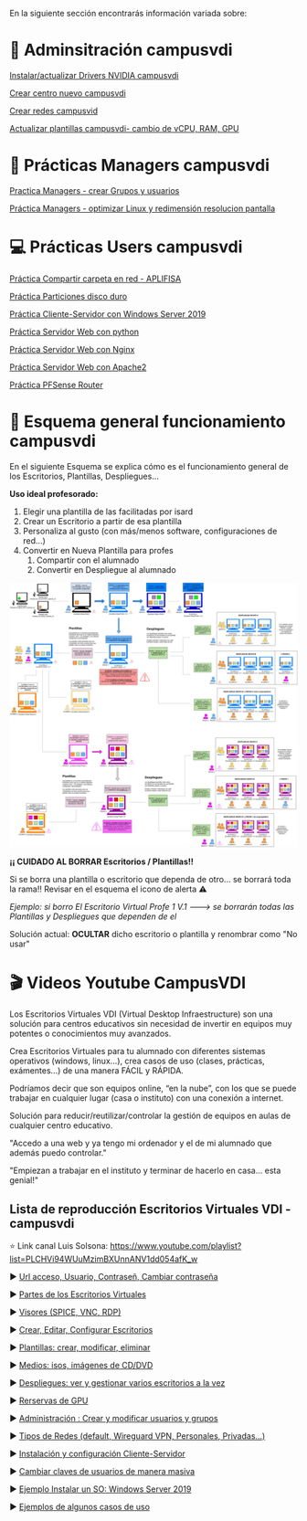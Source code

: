 En la siguiente sección encontrarás información variada sobre:

# :closed_lock_with_key: Adminsitración campusvdi

[Instalar/actualizar Drivers NVIDIA campusvdi](https://github.com/mistik777/Escritorios-Virtuales-campusVDI/blob/main/Instalar-actualizar-Drivers-NVIDIA-campusvdi/Instalar%20Actualizar%20DRIVERS%20NVIDIA%20campusvdi.md)

[Crear centro nuevo campusvdi](https://github.com/mistik777/Escritorios-Virtuales-campusVDI/blob/main/Crear-centro-nuevo-campusvdi/CREAR%20Centros%20nuevos%20en%20campusvdi.md)

[Crear redes campusvid](https://github.com/mistik777/Escritorios-Virtuales-campusVDI/blob/main/Crear-redes-campusvid/CREAR%20REDES%20en%20campusvdi.md)

[Actualizar plantillas campusvdi- cambio de vCPU, RAM, GPU](https://github.com/mistik777/Escritorios-Virtuales-campusVDI/blob/main/Actualizar-plantillas-CPU-RAM-GPU/Actualizar%20plantillas%20-%20cambio%20de%20vCPU%2C%20RAM%20y%20GPU.md)

# :floppy_disk: Prácticas Managers campusvdi

[Practica Managers - crear Grupos y usuarios](https://github.com/mistik777/Escritorios-Virtuales-campusVDI/blob/main/Practica-Managers-Crear-grupos-usuarios/Practica%20Manager%20Crear%20Grupos%20y%20Usuarios.md)

[Práctica Managers - optimizar Linux y redimensión resolucion pantalla](https://github.com/mistik777/Escritorios-Virtuales-campusVDI/blob/main/Optimizar-linux-pantalla-redimiension/Optimizar%20Distribuciones%20Linux%20en%20Escritorios%20VDI%20%2Bredimension%20pantalla%20completa.md)

# :computer: Prácticas Users campusvdi

[Práctica Compartir carpeta en red - APLIFISA](https://github.com/mistik777/Escritorios-Virtuales-campusVDI/blob/main/Practica-APLIFISA-compartir-carpeta-en-red/Carpeta%20compartida%20en%20red%20%2B%20APLIFISA%20-%20Windows%20181ae56fed2e8070b069cd950d96e5c0.md)

[Práctica Particiones disco duro](https://github.com/mistik777/Escritorios-Virtuales-campusVDI/blob/main/Practica-particiones-disco-duro/Pra%CC%81ctica%20particiones%20con%20GParted.md)

[Práctica Cliente-Servidor con Windows Server 2019](https://github.com/mistik777/Escritorios-Virtuales-campusVDI/blob/main/Practica-Cliente-Servidor-Windows/Cliente-Servidor%20Windows%2010%20-%20Windows%20Server%202019.md)

[Práctica Servidor Web con python](https://github.com/mistik777/Escritorios-Virtuales-campusVDI/blob/main/Practica-Servidor%20web%20con%20pyhon%20-%20compartir%20archivos%20-linux/Servidor%20web%20con%20python%20-%20compartir%20archivos%20-%20Linux.md)

[Práctica Servidor Web con Nginx](https://github.com/mistik777/Escritorios-Virtuales-campusVDI/blob/main/Practica%20Servidor%20Web%20con%20Nginx%20-%20Linux/Servidor%20web%20con%20nginx%20-%20Linux.md)

[Práctica Servidor Web con Apache2](https://github.com/mistik777/Escritorios-Virtuales-campusVDI/blob/main/Practica%20Servidor%20Web%20con%20Apache%202%20-%20Linux/Servidor%20web%20con%20Apache2%20-%20Linux.md)

[Práctica PFSense Router](https://github.com/mistik777/Escritorios-Virtuales-campusVDI/blob/main/Practica%20PFSense%20Router/PRA%CC%81CTICA%20PfSense%20-router.md)

# :round_pushpin: Esquema general funcionamiento campusvdi

En el siguiente Esquema se explica cómo es el funcionamiento general de los Escritorios, Plantillas, Despliegues...

**Uso ideal profesorado:**

1. Elegir una plantilla de las facilitadas por isard
2. Crear un Escritorio a partir de esa plantilla
3. Personaliza al gusto (con más/menos software, configuraciones de red...)
4. Convertir en Nueva Plantilla para profes
   1. Compartir con el alumnado
   2. Convertir en Despliegue al alumnado

![alt text](ESQUEMA-Escritorios-Plantillas-Despliegues-EscritoriosVirtuales_VDI.jpg)

**¡¡ CUIDADO AL BORRAR Escritorios / Plantillas!!**

Si se borra una plantilla o escritorio que dependa de otro... se borrará toda la rama!! Revisar en el esquema el icono de alerta ⚠️

*Ejemplo: si borro El Escritorio Virtual Profe 1 V.1 ---> se borrarán todas las Plantillas y Despliegues que dependen de el*

Solución actual: **OCULTAR** dicho escritorio o plantilla y renombrar como "No usar"


# :clapper: Videos Youtube CampusVDI

Los Escritorios Virtuales VDI (Virtual Desktop Infraestructure) son una solución para centros educativos sin necesidad de invertir en equipos muy potentes o conocimientos muy avanzados.

Crea Escritorios Virtuales para tu alumnado con diferentes sistemas operativos (windows, linux...), crea casos de uso (clases, prácticas, exámentes...) de una manera FÁCIL y RÁPIDA.

Podríamos decir que son equipos online, “en la nube”, con los que se puede trabajar en cualquier lugar (casa o instituto) con una conexión a internet.

Solución para reducir/reutilizar/controlar la gestión de equipos en aulas de cualquier centro educativo.

"Accedo a una web y ya tengo mi ordenador y el de mi alumnado que además puedo controlar."

"Empiezan a trabajar en el instituto y terminar de hacerlo en casa... esta genial!"

## Lista de reproducción Escritorios Virtuales VDI - campusvdi

:star: Link canal Luis Solsona: https://www.youtube.com/playlist?list=PLCHVi94WUuMzimBXUnnANV1dd054afK_w



:arrow_forward: [Url acceso, Usuario, Contraseñ, Cambiar contraseña](https://www.youtube.com/watch?v=7q_JSsL77D8&list=PLCHVi94WUuMzimBXUnnANV1dd054afK_w&index=1&pp=iAQB)


:arrow_forward: [Partes de los Escritorios Virtuales](https://www.youtube.com/watch?v=U-Zhb6I-H70&list=PLCHVi94WUuMzimBXUnnANV1dd054afK_w&index=2&pp=iAQB)


:arrow_forward: [Visores (SPICE, VNC, RDP)](https://www.youtube.com/watch?v=-f94h0S-XH8&list=PLCHVi94WUuMzimBXUnnANV1dd054afK_w&index=3&pp=iAQB)


:arrow_forward: [Crear, Editar, Configurar Escritorios](https://www.youtube.com/watch?v=bfzO558LH6Q&list=PLCHVi94WUuMzimBXUnnANV1dd054afK_w&index=4&pp=iAQB)


:arrow_forward: [Plantillas: crear, modificar, eliminar](https://www.youtube.com/watch?v=3TE8l_bJjW8&list=PLCHVi94WUuMzimBXUnnANV1dd054afK_w&index=5&pp=iAQB)


:arrow_forward: [Medios: isos, imágenes de CD/DVD](https://www.youtube.com/watch?v=0aeA0gQ8XmI&list=PLCHVi94WUuMzimBXUnnANV1dd054afK_w&index=6&pp=iAQB)


:arrow_forward: [Despliegues: ver y gestionar varios escritorios a la vez](https://www.youtube.com/watch?v=usRf2ON66BI&list=PLCHVi94WUuMzimBXUnnANV1dd054afK_w&index=7&pp=iAQB)


:arrow_forward: [Rerservas de GPU](https://www.youtube.com/watch?v=a8I_IGN4SfI&list=PLCHVi94WUuMzimBXUnnANV1dd054afK_w&index=8&pp=iAQB)


:arrow_forward: [Administración : Crear y modificar usuarios y grupos](https://www.youtube.com/watch?v=SX3N1nD2W90&list=PLCHVi94WUuMzimBXUnnANV1dd054afK_w&index=9&pp=iAQB)


:arrow_forward: [Tipos de Redes (default, Wireguard VPN, Personales, Privadas...)](https://www.youtube.com/watch?v=WWstjR7jpf8&list=PLCHVi94WUuMzimBXUnnANV1dd054afK_w&index=10&pp=iAQB)


:arrow_forward: [Instalación y configuración Cliente-Servidor](https://www.youtube.com/watch?v=-bwfzkUNOnw&list=PLCHVi94WUuMzimBXUnnANV1dd054afK_w&index=11&pp=iAQB)


:arrow_forward: [Cambiar claves de usuarios de manera masiva](https://www.youtube.com/watch?v=cYGlcXVsX7I&list=PLCHVi94WUuMzimBXUnnANV1dd054afK_w&index=12&pp=iAQB)


:arrow_forward: [Ejemplo Instalar un SO: Windows Server 2019](https://www.youtube.com/watch?v=qGb60nOMGSs&list=PLCHVi94WUuMzimBXUnnANV1dd054afK_w&index=13&pp=iAQB)



:arrow_forward: [Ejemplos de algunos casos de uso](https://www.youtube.com/watch?v=0FzcIOGktlA&list=PLCHVi94WUuMzimBXUnnANV1dd054afK_w&index=14&t=269s&pp=iAQB)